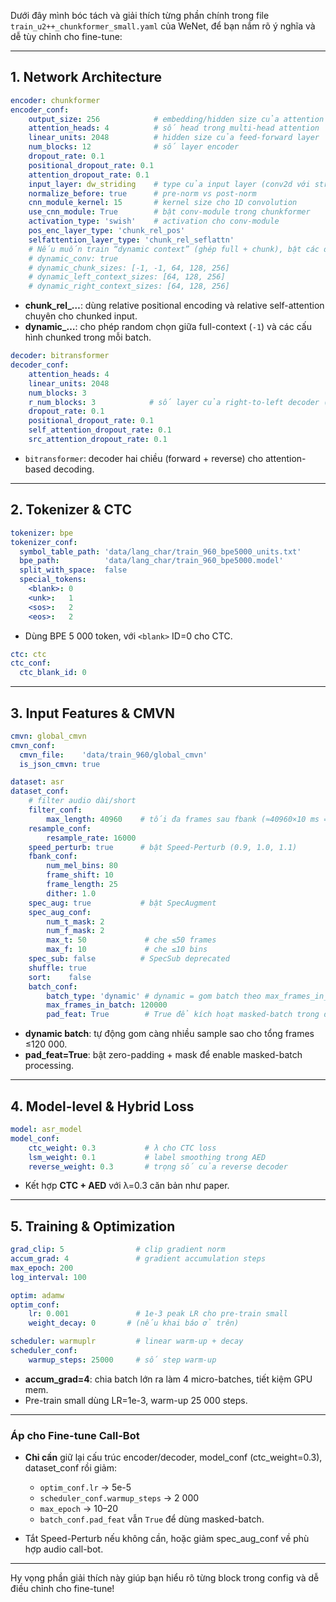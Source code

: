 Dưới đây mình bóc tách và giải thích từng phần chính trong file `train_u2++_chunkformer_small.yaml` của WeNet, để bạn nắm rõ ý nghĩa và dễ tùy chỉnh cho fine-tune:

---

## 1. Network Architecture

```yaml
encoder: chunkformer
encoder_conf:
    output_size: 256            # embedding/hidden size của attention
    attention_heads: 4          # số head trong multi-head attention
    linear_units: 2048          # hidden size của feed-forward layer
    num_blocks: 12              # số layer encoder
    dropout_rate: 0.1
    positional_dropout_rate: 0.1
    attention_dropout_rate: 0.1
    input_layer: dw_striding    # type của input layer (conv2d với stride)
    normalize_before: true      # pre-norm vs post-norm
    cnn_module_kernel: 15       # kernel size cho 1D convolution
    use_cnn_module: True        # bật conv-module trong chunkformer
    activation_type: 'swish'    # activation cho conv-module
    pos_enc_layer_type: 'chunk_rel_pos'
    selfattention_layer_type: 'chunk_rel_seflattn'
    # Nếu muốn train “dynamic context” (ghép full + chunk), bật các dòng bên dưới:
    # dynamic_conv: true
    # dynamic_chunk_sizes: [-1, -1, 64, 128, 256]
    # dynamic_left_context_sizes: [64, 128, 256]
    # dynamic_right_context_sizes: [64, 128, 256]
```

* **chunk\_rel\_…**: dùng relative positional encoding và relative self-attention chuyên cho chunked input.
* **dynamic\_…**: cho phép random chọn giữa full-context (`-1`) và các cấu hình chunked trong mỗi batch.

```yaml
decoder: bitransformer
decoder_conf:
    attention_heads: 4
    linear_units: 2048
    num_blocks: 3
    r_num_blocks: 3            # số layer của right-to-left decoder (bidirectional)
    dropout_rate: 0.1
    positional_dropout_rate: 0.1
    self_attention_dropout_rate: 0.1
    src_attention_dropout_rate: 0.1
```

* `bitransformer`: decoder hai chiều (forward + reverse) cho attention-based decoding.

---

## 2. Tokenizer & CTC

```yaml
tokenizer: bpe
tokenizer_conf:
  symbol_table_path: 'data/lang_char/train_960_bpe5000_units.txt'
  bpe_path:          'data/lang_char/train_960_bpe5000.model'
  split_with_space:  false
  special_tokens:
    <blank>: 0
    <unk>:   1
    <sos>:   2
    <eos>:   2
```

* Dùng BPE 5 000 token, với `<blank>` ID=0 cho CTC.

```yaml
ctc: ctc
ctc_conf:
  ctc_blank_id: 0
```

---

## 3. Input Features & CMVN

```yaml
cmvn: global_cmvn
cmvn_conf:
  cmvn_file:    'data/train_960/global_cmvn'
  is_json_cmvn: true

dataset: asr
dataset_conf:
    # filter audio dài/short
    filter_conf:
        max_length: 40960    # tối đa frames sau fbank (≈40960×10 ms = 409.6 s)
    resample_conf:
        resample_rate: 16000
    speed_perturb: true      # bật Speed-Perturb (0.9, 1.0, 1.1)
    fbank_conf:
        num_mel_bins: 80
        frame_shift: 10
        frame_length: 25
        dither: 1.0
    spec_aug: true           # bật SpecAugment
    spec_aug_conf:
        num_t_mask: 2
        num_f_mask: 2
        max_t: 50             # che ≤50 frames
        max_f: 10             # che ≤10 bins
    spec_sub: false          # SpecSub deprecated
    shuffle: true
    sort:    false
    batch_conf:
        batch_type: 'dynamic' # dynamic = gom batch theo max_frames_in_batch
        max_frames_in_batch: 120000
        pad_feat: True        # True để kích hoạt masked-batch trong decode/train
```

* **dynamic batch**: tự động gom càng nhiều sample sao cho tổng frames ≤120 000.
* **pad\_feat=True**: bật zero-padding + mask để enable masked-batch processing.

---

## 4. Model-level & Hybrid Loss

```yaml
model: asr_model
model_conf:
    ctc_weight: 0.3           # λ cho CTC loss
    lsm_weight: 0.1           # label smoothing trong AED
    reverse_weight: 0.3       # trọng số của reverse decoder
```

* Kết hợp **CTC + AED** với λ=0.3 căn bản như paper.

---

## 5. Training & Optimization

```yaml
grad_clip: 5                # clip gradient norm
accum_grad: 4               # gradient accumulation steps
max_epoch: 200
log_interval: 100

optim: adamw
optim_conf:
    lr: 0.001               # 1e-3 peak LR cho pre-train small
    weight_decay: 0       # (nếu khai báo ở trên)

scheduler: warmuplr         # linear warm-up + decay
scheduler_conf:
    warmup_steps: 25000     # số step warm-up
```

* **accum\_grad=4**: chia batch lớn ra làm 4 micro-batches, tiết kiệm GPU mem.
* Pre-train small dùng LR=1e-3, warm-up 25 000 steps.

---

### Áp cho Fine-tune Call-Bot

* **Chỉ cần** giữ lại cấu trúc encoder/decoder, model\_conf (ctc\_weight=0.3), dataset\_conf rồi giảm:

  * `optim_conf.lr` → 5e-5
  * `scheduler_conf.warmup_steps` → 2 000
  * `max_epoch` → 10–20
  * `batch_conf.pad_feat` vẫn `True` để dùng masked-batch.
* Tắt Speed-Perturb nếu không cần, hoặc giảm spec\_aug\_conf về phù hợp audio call-bot.

---

Hy vọng phần giải thích này giúp bạn hiểu rõ từng block trong config và dễ điều chỉnh cho fine-tune!
